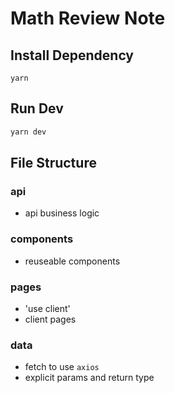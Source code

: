 # Math Review Note

## Install Dependency

```bas
yarn
```

## Run Dev

```bash
yarn dev
```

## File Structure

### api

- api business logic

### components

- reuseable components

### pages

- 'use client'
- client pages

### data

- fetch to use `axios`
- explicit params and return type
